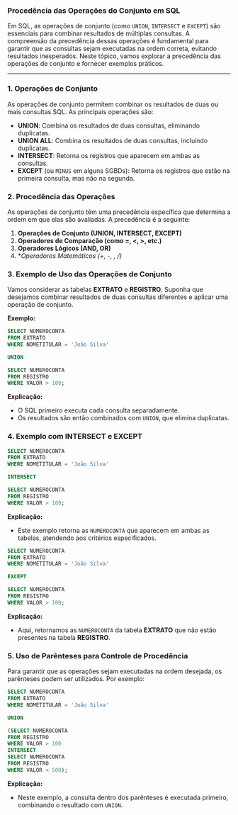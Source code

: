 ### Procedência das Operações do Conjunto em SQL

Em SQL, as operações de conjunto (como `UNION`, `INTERSECT` e `EXCEPT`) são essenciais para combinar resultados de múltiplas consultas. A compreensão da precedência dessas operações é fundamental para garantir que as consultas sejam executadas na ordem correta, evitando resultados inesperados. Neste tópico, vamos explorar a precedência das operações de conjunto e fornecer exemplos práticos.

---

### 1. **Operações de Conjunto**

As operações de conjunto permitem combinar os resultados de duas ou mais consultas SQL. As principais operações são:

- **UNION**: Combina os resultados de duas consultas, eliminando duplicatas.
- **UNION ALL**: Combina os resultados de duas consultas, incluindo duplicatas.
- **INTERSECT**: Retorna os registros que aparecem em ambas as consultas.
- **EXCEPT** (ou `MINUS` em alguns SGBDs): Retorna os registros que estão na primeira consulta, mas não na segunda.

### 2. **Procedência das Operações**

As operações de conjunto têm uma precedência específica que determina a ordem em que elas são avaliadas. A precedência é a seguinte:

1. **Operações de Conjunto (UNION, INTERSECT, EXCEPT)**
2. **Operadores de Comparação (como =, <, >, etc.)**
3. **Operadores Lógicos (AND, OR)**
4. **Operadores Matemáticos (+, -, *, /)**

### 3. **Exemplo de Uso das Operações de Conjunto**

Vamos considerar as tabelas **EXTRATO** e **REGISTRO**. Suponha que desejamos combinar resultados de duas consultas diferentes e aplicar uma operação de conjunto.

**Exemplo:**

```sql
SELECT NUMEROCONTA
FROM EXTRATO
WHERE NOMETITULAR = 'João Silva'

UNION

SELECT NUMEROCONTA
FROM REGISTRO
WHERE VALOR > 100;
```

**Explicação:**

- O SQL primeiro executa cada consulta separadamente.
- Os resultados são então combinados com `UNION`, que elimina duplicatas.

### 4. **Exemplo com INTERSECT e EXCEPT**

```sql
SELECT NUMEROCONTA
FROM EXTRATO
WHERE NOMETITULAR = 'João Silva'

INTERSECT

SELECT NUMEROCONTA
FROM REGISTRO
WHERE VALOR > 100;
```

**Explicação:**

- Este exemplo retorna as `NUMEROCONTA` que aparecem em ambas as tabelas, atendendo aos critérios especificados.

```sql
SELECT NUMEROCONTA
FROM EXTRATO
WHERE NOMETITULAR = 'João Silva'

EXCEPT

SELECT NUMEROCONTA
FROM REGISTRO
WHERE VALOR > 100;
```

**Explicação:**

- Aqui, retornamos as `NUMEROCONTA` da tabela **EXTRATO** que não estão presentes na tabela **REGISTRO**.

### 5. **Uso de Parênteses para Controle de Procedência**

Para garantir que as operações sejam executadas na ordem desejada, os parênteses podem ser utilizados. Por exemplo:

```sql
SELECT NUMEROCONTA
FROM EXTRATO
WHERE NOMETITULAR = 'João Silva'

UNION

(SELECT NUMEROCONTA
FROM REGISTRO
WHERE VALOR > 100
INTERSECT
SELECT NUMEROCONTA
FROM REGISTRO
WHERE VALOR < 500);
```

**Explicação:**

- Neste exemplo, a consulta dentro dos parênteses é executada primeiro, combinando o resultado com `UNION`.